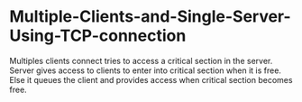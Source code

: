 # Multiple-Clients-and-Single-Server-Using-TCP-connection
Multiples clients connect tries to access a critical section in the server.
Server gives access to clients to enter into critical section when it is free.
Else it queues the client and provides access when critical section becomes free.
